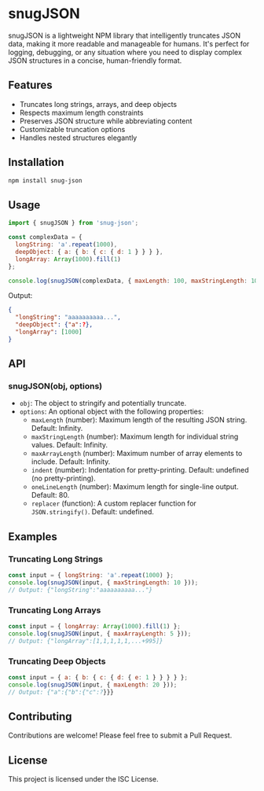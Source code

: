 # snugJSON

snugJSON is a lightweight NPM library that intelligently truncates JSON data, making it more readable and manageable for humans. It's perfect for logging, debugging, or any situation where you need to display complex JSON structures in a concise, human-friendly format.

## Features

- Truncates long strings, arrays, and deep objects
- Respects maximum length constraints
- Preserves JSON structure while abbreviating content
- Customizable truncation options
- Handles nested structures elegantly

## Installation

```bash
npm install snug-json
```

## Usage

```javascript
import { snugJSON } from 'snug-json';

const complexData = {
  longString: 'a'.repeat(1000),
  deepObject: { a: { b: { c: { d: 1 } } } },
  longArray: Array(1000).fill(1)
};

console.log(snugJSON(complexData, { maxLength: 100, maxStringLength: 10, maxArrayLength: 5, indent: 2 ,oneLineLength: 0 }));
```

Output:
```json
{
  "longString": "aaaaaaaaaa...",
  "deepObject": {"a":?},
  "longArray": [1000]
}
```

## API

### snugJSON(obj, options)

- `obj`: The object to stringify and potentially truncate.
- `options`: An optional object with the following properties:
  - `maxLength` (number): Maximum length of the resulting JSON string. Default: Infinity.
  - `maxStringLength` (number): Maximum length for individual string values. Default: Infinity.
  - `maxArrayLength` (number): Maximum number of array elements to include. Default: Infinity.
  - `indent` (number): Indentation for pretty-printing. Default: undefined (no pretty-printing).
  - `oneLineLength` (number): Maximum length for single-line output. Default: 80.
  - `replacer` (function): A custom replacer function for `JSON.stringify()`. Default: undefined.

## Examples

### Truncating Long Strings

```javascript
const input = { longString: 'a'.repeat(1000) };
console.log(snugJSON(input, { maxStringLength: 10 }));
// Output: {"longString":"aaaaaaaaaa..."}
```

### Truncating Long Arrays

```javascript
const input = { longArray: Array(1000).fill(1) };
console.log(snugJSON(input, { maxArrayLength: 5 }));
// Output: {"longArray":[1,1,1,1,1,...+995]}
```

### Truncating Deep Objects

```javascript
const input = { a: { b: { c: { d: { e: 1 } } } } };
console.log(snugJSON(input, { maxLength: 20 }));
// Output: {"a":{"b":{"c":?}}}
```

## Contributing

Contributions are welcome! Please feel free to submit a Pull Request.

## License

This project is licensed under the ISC License.